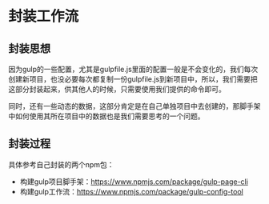 # 封装工作流


## 封装思想

因为gulp的一些配置，尤其是gulpfile.js里面的配置一般是不会变化的，我们每次创建新项目，也没必要每次都复制一份gulpfile.js到新项目中，所以，我们需要把这部分封装起来，供其他人的时候，只需要使用我们提供的命令即可。

同时，还有一些动态的数据，这部分肯定是在自己单独项目中去创建的，那脚手架中如何使用其所在项目中的数据也是我们需要思考的一个问题。


## 封装过程

具体参考自己封装的两个npm包：

 * 构建gulp项目脚手架：https://www.npmjs.com/package/gulp-page-cli
 * 构建gulp工作流：https://www.npmjs.com/package/gulp-config-tool
